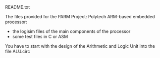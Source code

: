 README.txt

The files provided for the PARM Project: Polytech ARM-based embedded processor:
- the logisim files of the main components of the processor
- some test files in C or ASM

You have to start with the design of the Arithmetic and Logic Unit into the file ALU.circ
